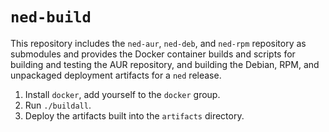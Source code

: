 # `ned-build`

This repository includes the `ned-aur`, `ned-deb`, and `ned-rpm` repository as submodules and provides the Docker container builds and scripts for building and testing the AUR repository, and building the Debian, RPM, and unpackaged deployment artifacts for a `ned` release.

1. Install `docker`, add yourself to the `docker` group.
2. Run `./buildall`.
3. Deploy the artifacts built into the `artifacts` directory.
